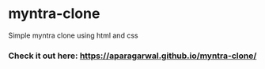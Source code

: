 # myntra-clone
Simple myntra clone using html and css
### Check it out here: https://aparagarwal.github.io/myntra-clone/
